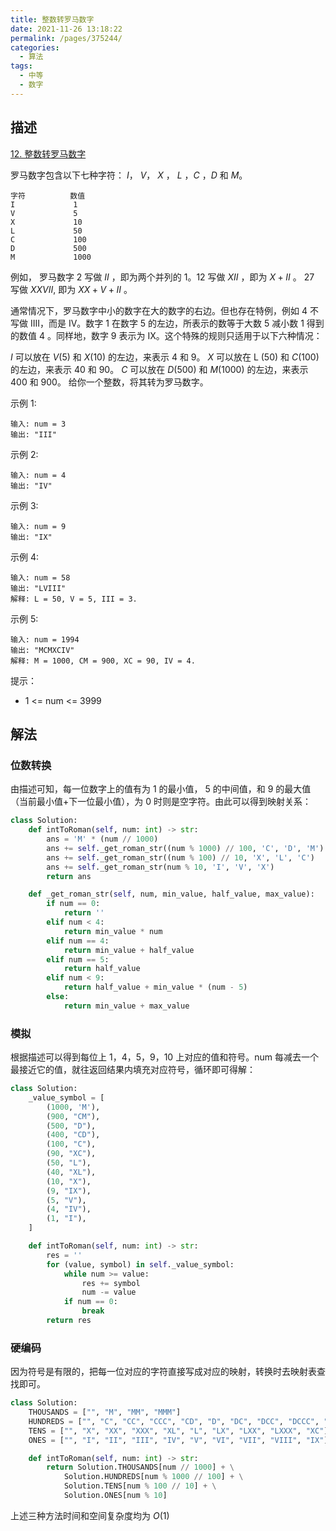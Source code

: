 ```yaml
---
title: 整数转罗马数字
date: 2021-11-26 13:18:22
permalink: /pages/375244/
categories:
  - 算法
tags:
  - 中等
  - 数字
---
```

## 描述

[12. 整数转罗马数字](https://leetcode-cn.com/problems/integer-to-roman/)

罗马数字包含以下七种字符： $I$， $V$， $X$ ， $L$ ，$C$ ，$D$ 和 $M$。

```
字符          数值
I             1
V             5
X             10
L             50
C             100
D             500
M             1000
```

例如， 罗马数字 2 写做 $II$ ，即为两个并列的 1。12 写做 $XII$ ，即为 $X + II$ 。 27 写做  $XXVII$, 即为 $XX + V + II$ 。

通常情况下，罗马数字中小的数字在大的数字的右边。但也存在特例，例如 4 不写做 IIII，而是 IV。数字 1 在数字 5 的左边，所表示的数等于大数 5 减小数 1 得到的数值 4 。同样地，数字 9 表示为 IX。这个特殊的规则只适用于以下六种情况：

$I$ 可以放在 $V (5)$ 和 $X (10)$ 的左边，来表示 4 和 9。
$X$ 可以放在 L (50) 和 $C (100)$ 的左边，来表示 40 和 90。 
$C$ 可以放在 $D (500)$ 和 $M (1000)$ 的左边，来表示 400 和 900。
给你一个整数，将其转为罗马数字。

示例 1:

```
输入: num = 3
输出: "III"
```

示例 2:

```
输入: num = 4
输出: "IV"
```

示例 3:

```
输入: num = 9
输出: "IX"
```

示例 4:

```
输入: num = 58
输出: "LVIII"
解释: L = 50, V = 5, III = 3.
```

示例 5:

```
输入: num = 1994
输出: "MCMXCIV"
解释: M = 1000, CM = 900, XC = 90, IV = 4.
```


提示：

- 1 <= num <= 3999

## 解法

### 位数转换

由描述可知，每一位数字上的值有为 1 的最小值， 5 的中间值，和 9 的最大值（当前最小值+下一位最小值），为 0 时则是空字符。由此可以得到映射关系：

```python
class Solution:
    def intToRoman(self, num: int) -> str:
        ans = 'M' * (num // 1000)
        ans += self._get_roman_str((num % 1000) // 100, 'C', 'D', 'M')
        ans += self._get_roman_str((num % 100) // 10, 'X', 'L', 'C')
        ans += self._get_roman_str(num % 10, 'I', 'V', 'X')
        return ans

    def _get_roman_str(self, num, min_value, half_value, max_value):
        if num == 0:
            return ''
        elif num < 4:
            return min_value * num
        elif num == 4:
            return min_value + half_value
        elif num == 5:
            return half_value
        elif num < 9:
            return half_value + min_value * (num - 5)
        else:
            return min_value + max_value
```

### 模拟

根据描述可以得到每位上 1，4，5，9，10 上对应的值和符号。num 每减去一个最接近它的值，就往返回结果内填充对应符号，循环即可得解：

```python
class Solution:
    _value_symbol = [
        (1000, 'M'),
        (900, "CM"),
        (500, "D"),
        (400, "CD"),
        (100, "C"),
        (90, "XC"),
        (50, "L"),
        (40, "XL"),
        (10, "X"),
        (9, "IX"),
        (5, "V"),
        (4, "IV"),
        (1, "I"),
    ]

    def intToRoman(self, num: int) -> str:
        res = ''
        for (value, symbol) in self._value_symbol:
            while num >= value:
                res += symbol
                num -= value
            if num == 0:
                break
        return res
```

### 硬编码

因为符号是有限的，把每一位对应的字符直接写成对应的映射，转换时去映射表查找即可。

```python
class Solution:
    THOUSANDS = ["", "M", "MM", "MMM"]
    HUNDREDS = ["", "C", "CC", "CCC", "CD", "D", "DC", "DCC", "DCCC", "CM"]
    TENS = ["", "X", "XX", "XXX", "XL", "L", "LX", "LXX", "LXXX", "XC"]
    ONES = ["", "I", "II", "III", "IV", "V", "VI", "VII", "VIII", "IX"]

    def intToRoman(self, num: int) -> str:
        return Solution.THOUSANDS[num // 1000] + \
            Solution.HUNDREDS[num % 1000 // 100] + \
            Solution.TENS[num % 100 // 10] + \
            Solution.ONES[num % 10]
```

上述三种方法时间和空间复杂度均为 $O(1)$